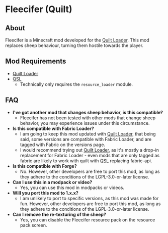 # Fleecifer (Quilt)

## About
Fleecifer is a Minecraft mod developed for the [Quilt Loader](https://quiltmc.org/). This mod replaces sheep behaviour, turning them hostile towards the player.

## Mod Requirements
- [Quilt Loader](https://quiltmc.org/)
- [QSL](https://modrinth.com/mod/qsl)
    - Technically only requires the `resource_loader` module.

## FAQ
- **I've got another mod that changes sheep behavior, is this compatible?**
    - Fleecifer has not been tested with other mods that change sheep behavior, you may experience issues under this circumstance.
- **Is this compatible with Fabric Loader?**
    - I am going to keep this mod updated with [Quilt Loader](https://quiltmc.org/), that being said, some versions are compatible with Fabric Loader, and are tagged with Fabric on the versions page.
    - I would recommend trying out [Quilt Loader](https://quiltmc.org/), as it's mostly a drop-in replacement for Fabric Loader - even mods that are only tagged as fabric are likely to work with quilt with [QSL](https://modrinth.com/mod/qsl) replacing fabric-api.
- **Is this compatible with Forge?**
    - No. However, other developers are free to port this mod, as long as they adhere to the conditions of the LGPL-3.0-or-later license.
- **Can I use this in a modpack or video?**
    - Yes, you can use this mod in modpacks or videos.
- **Will you port this mod to 1.x.x?**
    - I am unlikely to port to specific versions, as this mod was made for fun. However, other developers are free to port this mod, as long as they adhere to the conditions of the LGPL-3.0-or-later license.
- **Can I remove the re-texturing of the sheep?**
    - Yes, you can disable the Fleecifer resource pack on the resource pack screen.
